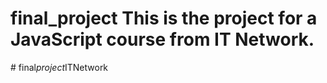 # final_project This is the project for a JavaScript course from IT Network. 
#   f i n a l _ p r o j e c t _ I T N e t w o r k  
 